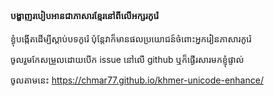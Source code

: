#### បង្ហាញរបៀបអានជាភាសារខ្មែរនៅពីលើអក្សរកូរ៉េ

ខ្ងុំបង្កើតដើម្បីស្ដាប់បទកូរ៉េ ប៉ុន្តែវាក៏មានផលប្រយោជន៍ចំពោះអ្នករៀនភាសារកូរ៉េ

ចូលរួមកែសម្រួលដោយបើក issue នៅលើ github ឬក៏ផ្ងើរសារមកខ្ញុំផ្ទាល់

ចូលតាមនេះ
https://chmar77.github.io/khmer-unicode-enhance/
